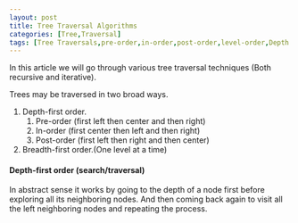 ```yaml
---
layout: post
title: Tree Traversal Algorithms
categories: [Tree,Traversal]
tags: [Tree Traversals,pre-order,in-order,post-order,level-order,Depth First Search,DFS,Breadth First Search,BFS]
---
```


In this article we will go through various tree traversal techniques
(Both recursive and iterative).

Trees may be traversed in two broad ways.

 1. Depth-first order.
    1. Pre-order (first left then center and then right)
    1. In-order (first center then left and then right)
    1. Post-order (first left then right and then center)
 1. Breadth-first order.(One level at a time)

#### Depth-first order (search/traversal)

In abstract sense it works by going to the depth of a node first before exploring all its neighboring nodes. And then coming back again to visit all the left neighboring nodes and repeating the process.

